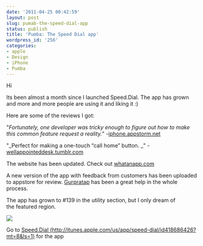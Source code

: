 ```yaml
---
date: '2011-04-25 00:42:59'
layout: post
slug: pumab-the-speed-dial-app
status: publish
title: 'Pumba: The Speed Dial app'
wordpress_id: '256'
categories:
- apple
- Design
- iPhone
- Pumba
---
```


Hi

Its been almost a month since I launched Speed.Dial. The app has grown and more and more people are using it and liking it :)

Here are some of the reviews I got:

"_Fortunately, one developer was tricky enough to figure out how to make this common feature request a reality._" -[iphone.appstorm.net](http://iphone.appstorm.net/roundups/productivity-roundups/4-innovative-ways-to-dial-a-friend-on-your-iphone/)

"_Perfect for making a one-touch “call home” button. _" -[wellappointeddesk.tumblr.com](http://wellappointeddesk.tumblr.com/post/4109611917/speed-dial-for-iphone-is-a-clever-little-0-99)

The website has been updated. Check out [whatanapp.com](http://whatanapp.com)

A new version of the app with feedback from customers has been uploaded to appstore for review. [Gurpratap](http://gurpartap.com/) has been a great help in the whole process.

The app has grown to #139 in the utility section, but I only dream of the featured region.

[![](http://shubhamgoel.info/wp-content/uploads/2011/04/139.png)](http://shubhamgoel.info/wp-content/uploads/2011/04/139.png)

Go to [Speed.Dial (http://itunes.apple.com/us/app/speed-dial/id418686426?mt=8&ls=1)](http://itunes.apple.com/us/app/speed-dial/id418686426?mt=8&ls=1) for the app
